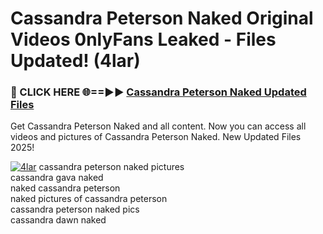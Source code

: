 # Cassandra Peterson Naked Original Videos 0nlyFans Leaked - Files Updated! (4lar)

<h3>🔴 CLICK HERE 🌐==►► <a href="https://tinyurl.com/up5wt9bj" rel="nofollow">Cassandra Peterson Naked Updated Files</a></h3>

Get Cassandra Peterson Naked and all content. Now you can access all videos and pictures of Cassandra Peterson Naked. New Updated Files 2025!

[![4lar](https://i.imgur.com/ABiUzMV.gif)](https://tinyurl.com/up5wt9bj)
cassandra peterson naked pictures<br>
cassandra gava naked<br>
naked cassandra peterson<br>
naked pictures of cassandra peterson<br>
cassandra peterson naked pics<br>
cassandra dawn naked